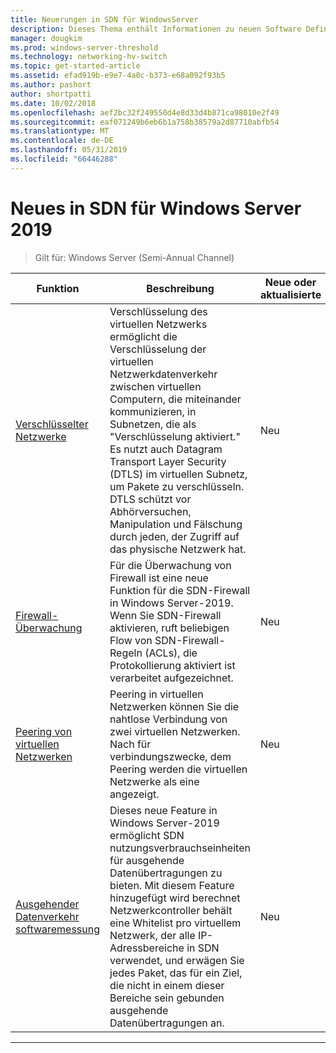 ```yaml
---
title: Neuerungen in SDN für WindowsServer
description: Dieses Thema enthält Informationen zu neuen Software Defined Networking-Features für Windows Server 1709
manager: dougkim
ms.prod: windows-server-threshold
ms.technology: networking-hv-switch
ms.topic: get-started-article
ms.assetid: efad919b-e9e7-4a0c-b373-e68a092f93b5
ms.author: pashort
author: shortpatti
ms.date: 10/02/2018
ms.openlocfilehash: aef2bc32f249550d4e8d33d4b871ca98010e2f49
ms.sourcegitcommit: eaf071249b6eb6b1a758b38579a2d87710abfb54
ms.translationtype: MT
ms.contentlocale: de-DE
ms.lasthandoff: 05/31/2019
ms.locfileid: "66446288"
---
```

# <a name="whats-new-in-sdn-for-windows-server-2019"></a>Neues in SDN für Windows Server 2019

>Gilt für: Windows Server (Semi-Annual Channel)


|                         **Funktion**                          |                                                                                                                                                                                         **Beschreibung**                                                                                                                                                                                         | **Neue oder aktualisierte** |
|--------------------------------------------------------------|-------------------------------------------------------------------------------------------------------------------------------------------------------------------------------------------------------------------------------------------------------------------------------------------------------------------------------------------------------------------------------------------------|-----------------|
| [Verschlüsselter Netzwerke](vnet-encryption/sdn-vnet-encryption.md) | Verschlüsselung des virtuellen Netzwerks ermöglicht die Verschlüsselung der virtuellen Netzwerkdatenverkehr zwischen virtuellen Computern, die miteinander kommunizieren, in Subnetzen, die als "Verschlüsselung aktiviert." Es nutzt auch Datagram Transport Layer Security (DTLS) im virtuellen Subnetz, um Pakete zu verschlüsseln. DTLS schützt vor Abhörversuchen, Manipulation und Fälschung durch jeden, der Zugriff auf das physische Netzwerk hat. |       Neu       |
|    [Firewall-Überwachung](security/sdn-firewall-auditing.md)    |                                                                                            Für die Überwachung von Firewall ist eine neue Funktion für die SDN-Firewall in Windows Server-2019. Wenn Sie SDN-Firewall aktivieren, ruft beliebigen Flow von SDN-Firewall-Regeln (ACLs), die Protokollierung aktiviert ist verarbeitet aufgezeichnet.                                                                                            |       Neu       |
| [Peering von virtuellen Netzwerken](vnet-peering/sdn-vnet-peering.md)  |                                                                                                                      Peering in virtuellen Netzwerken können Sie die nahtlose Verbindung von zwei virtuellen Netzwerken. Nach für verbindungszwecke, dem Peering werden die virtuellen Netzwerke als eine angezeigt.                                                                                                                      |       Neu       |
|           [Ausgehender Datenverkehr softwaremessung](manage/sdn-egress.md)            |                  Dieses neue Feature in Windows Server-2019 ermöglicht SDN nutzungsverbrauchseinheiten für ausgehende Datenübertragungen zu bieten. Mit diesem Feature hinzugefügt wird berechnet Netzwerkcontroller behält eine Whitelist pro virtuellem Netzwerk, der alle IP-Adressbereiche in SDN verwendet, und erwägen Sie jedes Paket, das für ein Ziel, die nicht in einem dieser Bereiche sein gebunden ausgehende Datenübertragungen an.                   |       Neu       |

---



